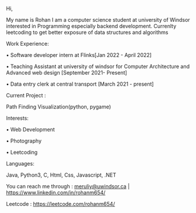 Hi,

My name is Rohan I am a computer science student at university of Windsor interested in Programming especially backend development. Currenlty leetcoding to get better exposure of data structures and algorithms

Work Experience: 

•	Software developer intern at Flinks[Jan 2022 - April 2022]

•	Teaching Assistant at university of windsor for Computer Architecture and Advanced web design [September 2021- Present]

•	Data entry clerk at central transport [March 2021 - present] 


Current Project :

Path Finding Visualization(python, pygame)

Interests: 

•	Web Development

•	Photography

• Leetcoding

Languages:

Java, Python3, C, Html, Css, Javascript, .NET

You can reach me through : meruliy@uwindsor.ca | https://www.linkedin.com/in/rohanm654/

Leetcode : https://leetcode.com/rohanm654/

